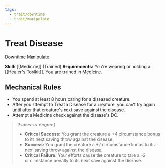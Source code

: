 ```yaml
---
tags:
  - trait/downtime
  - trait/manipulate
---
```

# Treat Disease

[Downtime](Downtime.md "General Trait") [Manipulate](Manipulate.md "General Trait")

**Skill:** [[Medicine]] (Trained)
**Requirements:** You're wearing or holding a [[Healer's Toolkit]].  You are trained in Medicine.

## Mechanical Rules

- You spend at least 8 hours caring for a diseased creature.
- After you attempt to Treat a Disease for a creature, you can't try again until after that creature's next save against the disease. 
- Attempt a Medicine check against the disease's DC.  

> [!success-degree]
>- **Critical Success:** You grant the creature a +4 circumstance bonus to its next saving throw against the disease.  
>- **Success:** You grant the creature a +2 circumstance bonus to its next saving throw against the disease.  
>- **Critical Failure:** Your efforts cause the creature to take a –2 circumstance penalty to its next save against the disease.